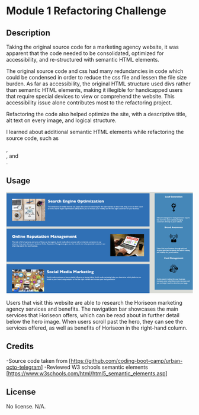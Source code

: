 # Module 1 Refactoring Challenge

## Description

Taking the original source code for a marketing agency website, it was apparent that the code needed to be consolidated, optimized for accessibility, and re-structured with semantic HTML elements. 

The original source code and css had many redundancies in code which could be condensed in order to reduce the css file and lessen the file size burden. As far as accessibility, the original HTML structure used divs rather than semantic HTML elements, making it illegible for handicapped users that require special devices to view or comprehend the website. This accessibility issue alone contributes most to the refactoring project.

Refactoring the code also helped optimize the site, with a descriptive title, alt text on every image, and logical structure.

I learned about additional semantic HTML elements while refactoring the source code, such as <article>, <aside>, and <nav>.

## Usage

![screenshot of horiseon marketing agency services and benefits](assets/images/Screen%20Shot%202023-02-18%20at%208.10.13%20PM.png)

Users that visit this website are able to research the Horiseon marketing agency services and benefits. The navigation bar showcases the main services that Horiseon offers, which can be read about in further detail below the hero image. When users scroll past the hero, they can see the services offered, as well as benefits of Horiseon in the right-hand column.

## Credits

-Source code taken from [https://github.com/coding-boot-camp/urban-octo-telegram]
-Reviewed W3 schools semantic elements [https://www.w3schools.com/html/html5_semantic_elements.asp]

## License

No license. N/A.